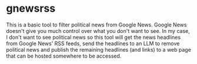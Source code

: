 # gnewsrss

This is a basic tool to filter political news from Google News.  Google News
doesn't give you much control over what you don't want to see.  In my case, I
don't want to see political news so this tool will get the news headlines from
Google News' RSS feeds, send the headlines to an LLM to remove political news
and publish the remaining headlines (and links) to a web page that can be hosted
somewhere to be accessed.


